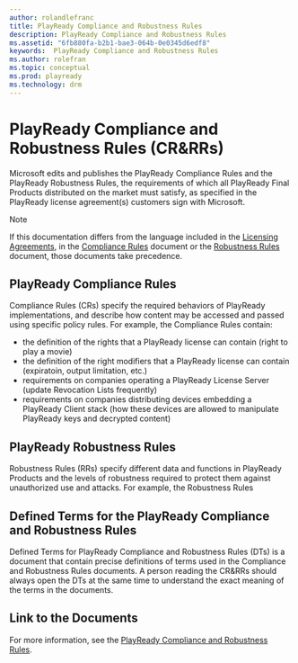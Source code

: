 ```yaml
---
author: rolandlefranc
title: PlayReady Compliance and Robustness Rules
description: PlayReady Compliance and Robustness Rules
ms.assetid: "6fb880fa-b2b1-bae3-064b-0e0345d6edf8"
keywords:  PlayReady Compliance and Robustness Rules
ms.author: rolefran
ms.topic: conceptual
ms.prod: playready
ms.technology: drm
---
```



# PlayReady Compliance and Robustness Rules (CR&RRs)

Microsoft edits and publishes the PlayReady Compliance Rules and the PlayReady Robustness Rules, the requirements of which all PlayReady Final Products distributed on the market must satisfy, as specified in the PlayReady license agreement(s) customers sign with Microsoft.


> [!NOTE]
> If this documentation differs from the language included in the [Licensing Agreements](https://www.microsoft.com/playready/licensing/), in the [Compliance Rules](https://www.microsoft.com/playready/licensing/compliance/) document or the [Robustness Rules](https://www.microsoft.com/playready/licensing/compliance/) document, those documents take precedence.


## PlayReady Compliance Rules

Compliance Rules (CRs) specify the required behaviors of PlayReady implementations, and describe how content may be accessed and passed using specific policy rules. For example, the Compliance Rules contain:
- the definition of the rights that a PlayReady license can contain (right to play a movie)
- the definition of the right modifiers that a PlayReady license can contain (expiratoin, output limitation, etc.)
- requirements on companies operating a PlayReady License Server (update Revocation Lists frequently)
- requirements on companies distributing devices embedding a PlayReady Client stack (how these devices are allowed to manipulate PlayReady keys and decrypted content)


## PlayReady Robustness Rules

Robustness Rules (RRs) specify different data and functions in PlayReady Products and the levels of robustness required to protect them against unauthorized use and attacks.
For example, the Robustness Rules 


## Defined Terms for the PlayReady Compliance and Robustness Rules

Defined Terms for PlayReady Compliance and Robustness Rules (DTs) is a document that contain precise definitions of terms used in the Compliance and Robustness Rules documents.
A person reading the CR&RRs should always open the DTs at the same time to understand the exact meaning of the terms in the documents.


## Link to the Documents

For more information, see the [PlayReady Compliance and Robustness Rules](https://www.microsoft.com/playready/licensing/compliance/).

